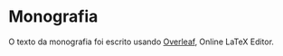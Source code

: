 # Monografia

O texto da monografia foi escrito usando [Overleaf](https://www.overleaf.com/), Online LaTeX Editor.


